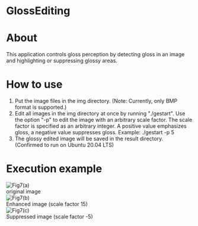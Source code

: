 # GlossEditing

# About
This application controls gloss perception by detecting gloss in an image and highlighting or suppressing glossy areas.

# How to use
1. Put the image files in the img directory. (Note: Currently, only BMP format is supported.)
2. Edit all images in the img directory at once by running "./gestart".
   Use the option "-p" to edit the image with an arbitrary scale factor.
   The scale factor is specified as an arbitrary integer. A positive value emphasizes gloss, a negative value suppresses gloss.
   Example: ./gestart -p 5
3. The glossy edited image will be saved in the result directory.<br>
(Confirmed to run on Ubuntu 20.04 LTS)

# Execution example
![Fig7(a)](https://user-images.githubusercontent.com/92371944/141085159-a461dcff-2b39-47ab-843e-3200f61fec83.png)
<br>original image<br>
![Fig7(b)](https://user-images.githubusercontent.com/92371944/141085262-a689e3a9-613d-45c4-a5c1-d56c4d6046c4.png)
<br>Enhanced image (scale factor 15)<br>
![Fig7(c)](https://user-images.githubusercontent.com/92371944/141085448-3aabeb58-22e4-41b7-8dce-d79ee274520b.png)
<br>Suppressed image (scale factor -5)<br>
